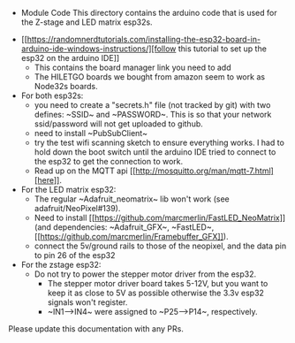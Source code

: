 * Module Code
This directory contains the arduino code that is used for the Z-stage and LED matrix esp32s.

 - [[https://randomnerdtutorials.com/installing-the-esp32-board-in-arduino-ide-windows-instructions/][follow this tutorial to set up the esp32 on the arduino IDE]]
   - This contains the board manager link you need to add
   - The HILETGO boards we bought from amazon seem to work as Node32s boards.
 - For both esp32s:
   - you need to create a "secrets.h" file (not tracked by git) with two defines: ~SSID~ and ~PASSWORD~. This is so that your network ssid/password will not get uploaded to github.
   - need to install ~PubSubClient~
   - try the test wifi scanning sketch to ensure everything works. I had to hold down the boot switch until the arduino IDE tried to connect to the esp32 to get the connection to work.
   - Read up on the MQTT api [[http://mosquitto.org/man/mqtt-7.html][here]].
 - For the LED matrix esp32:
   - The regular ~Adafruit_neomatrix~ lib won't work (see adafruit/NeoPixel#139).
   - Need to install [[https://github.com/marcmerlin/FastLED_NeoMatrix]] (and dependencies: ~Adafruit_GFX~, ~FastLED~, [[https://github.com/marcmerlin/Framebuffer_GFX]]).
   - connect the 5v/ground rails to those of the neopixel, and the data pin to pin 26 of the esp32
 - For the zstage esp32:
   - Do not try to power the stepper motor driver from the esp32.
     - The stepper motor driver board takes 5-12V, but you want to keep it as close to 5V as possible otherwise the 3.3v esp32 signals won't register.
     - ~IN1-->IN4~ were assigned to ~P25-->P14~, respectively.

Please update this documentation with any PRs.

